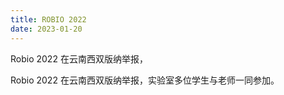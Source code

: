 ```yaml
---
title: ROBIO 2022
date: 2023-01-20
---
```


Robio 2022 在云南西双版纳举报，

<!--more-->

Robio 2022 在云南西双版纳举报，实验室多位学生与老师一同参加。



